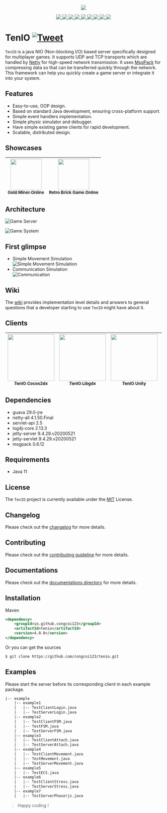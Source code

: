 <p align="center">
    <a href="#">
        <img src="assets/tenio-github-logo.png">
    </a>
</p>
<p align="center">
    <a href="https://mvnrepository.com/artifact/io.github.congcoi123/tenio">
        <img src="https://img.shields.io/maven-central/v/io.github.congcoi123/tenio.svg">
    </a>
    <a href="https://javadoc.io/doc/io.github.congcoi123/tenio">
        <img src="https://javadoc.io/badge2/io.github.congcoi123/tenio/javadoc.svg">
    </a>
    <a href="LICENSE">
        <img src="https://img.shields.io/badge/license-MIT-blue.svg">
    </a>
    <a href="https://travis-ci.org/github/congcoi123/tenio">
        <img src="https://travis-ci.org/congcoi123/tenio.svg?branch=master">
    </a>
    <a href="https://coveralls.io/github/congcoi123/tenio">
        <img src="https://coveralls.io/repos/github/congcoi123/tenio/badge.svg?branch=master">
    </a>
    <a href="#">
        <img src="https://img.shields.io/github/last-commit/congcoi123/tenio">
    </a>
    <a href="https://github.com/congcoi123/tenio/issues">
        <img src="https://img.shields.io/github/issues/congcoi123/tenio">
    </a>
    <a href="CONTRIBUTING.md">
        <img src="https://img.shields.io/badge/PRs-welcome-brightgreen.svg">
    </a>
    <a href="https://gitter.im/ten-io/community?source=orgpage">
        <img src="https://badges.gitter.im/Join%20Chat.svg">
    </a>
</p>

# TenIO [![Tweet](https://img.shields.io/twitter/url/http/shields.io.svg?style=social)](https://twitter.com/intent/tweet?text=TenIO%20is%20a%20java%20NIO%20based%20server%20specifically%20designed%20for%20multiplayer%20games.%0D%0A&url=https://github.com/congcoi123/tenio%0D%0A&hashtags=tenio,java,gameserver,multiplayer,nio,netty,jetty,msgpack,cocos2dx,unity,libgdx,phaserjs%0D%0A&via=congcoi123)
`TenIO` is a java NIO (Non-blocking I/O) based server specifically designed for multiplayer games. It supports UDP and TCP transports which are handled by [Netty](https://netty.io/) for high-speed network transmission. It uses [MsgPack](https://msgpack.org/index.html) for compressing data so that can be transferred quickly through the network. This framework can help you quickly create a game server or integrate it into your system.

## Features
- Easy-to-use, OOP design.
- Based on standard Java development, ensuring cross-platform support.
- Simple event handlers implementation.
- Simple physic simulator and debugger.
- Have simple existing game clients for rapid development.
- Scalable, distributed design.

## Showcases
| [<img src="assets/gold-miner-online-logo.png" width="100px;"/><br /><sub><b>Gold Miner Online</b></sub>](https://www.youtube.com/watch?v=BBv5IQFHLjc)<br />        | [<img src="assets/retro-brick-online-logo.png" width="100px;"/><br /><sub><b>Retro Brick Game Online</b></sub>](https://www.youtube.com/watch?v=nojkJMAfG6Y)<br /> |
| :-----------------------------------------------------------------------------------------------------------------------------------------------------------------: | :-----------------------------------------------------------------------------------------------------------------------------------------------------------------------: |

## Architecture
![Game Server](documentations/datagram/game-server.jpg)

![Game System](documentations/datagram/game-system.jpg)

## First glimpse
- Simple Movement Simulation  
![Simple Movement Simulation](assets/movement-simulation-example-4.gif)
- Communication Simulation  
![Communication](assets/login-example-1.gif)

## Wiki
The [wiki](https://github.com/congcoi123/tenio/wiki) provides implementation level details and answers to general questions that a developer starting to use `TenIO` might have about it.

## Clients
| [<img src="assets/cocos2dx-logo.png" width="150px;"/><br /><sub><b>TenIO Cocos2dx</b></sub>](https://github.com/congcoi123/tenio-cocos2dx)<br />        | [<img src="assets/libgdx-logo.png" width="150px;"/><br /><sub><b>TenIO Libgdx</b></sub>](https://github.com/congcoi123/tenio-libgdx)<br /> | [<img src="assets/unity-logo.png" width="150px;"/><br /><sub><b>TenIO Unity</b></sub>](https://github.com/congcoi123/tenio-unity)<br />          | [<img src="assets/phaserjs-logo.png" width="150px;"/><br /><sub><b>TenIO Phaserjs</b></sub>](https://github.com/congcoi123/tenio-phaserjs)<br /> |
| :-----------------------------------------------------------------------------------------------------------------------------------------------------------------: | :-----------------------------------------------------------------------------------------------------------------------------------------------------------------------: | :-------------------------------------------------------------------------------------------------------------------------------------------------------------------: | :-------------------------------------------------------------------------------------------------------------------------------------------------------------: |

## Dependencies
- guava 29.0-jre
- netty-all 4.1.50.Final
- servlet-api 2.5
- log4j-core 2.13.3
- jetty-server 9.4.29.v20200521
- jetty-servlet 9.4.29.v20200521
- msgpack 0.6.12

## Requirements
- Java 11

## License
The `TenIO` project is currently available under the [MIT](LICENSE) License.

## Changelog
Please check out the [changelog](CHANGELOG.md) for more details.

## Contributing
Please check out the [contributing guideline](CONTRIBUTING.md) for more details.

## Documentations
Please check out the [documentations directory](documentations) for more details.

## Installation
Maven
```xml
<dependency>
    <groupId>io.github.congcoi123</groupId>
    <artifactId>tenio</artifactId>
    <version>4.0.0</version>
</dependency>
```
Or you can get the sources
```sh
$ git clone https://github.com/congcoi123/tenio.git
```

## Examples
Please start the server before its corresponding client in each example package.

```txt
|-- example
    |-- example1
    |   |-- TestClientLogin.java
    |   |-- TestServerLogin.java
    |-- example2
    |   |-- TestClientFSM.java
    |   |-- TestFSM.java
    |   |-- TestServerFSM.java
    |-- example3
    |   |-- TestClientAttach.java
    |   |-- TestServerAttach.java
    |-- example4
    |   |-- TestClientMovement.java
    |   |-- TestMovement.java
    |   |-- TestServerMovement.java
    |-- example5
    |   |-- TestECS.java
    |-- example6
    |   |-- TestClientStress.java
    |   |-- TestServerStress.java
    |-- example7
    |   |-- TestServerPhaserjs.java
```

> Happy coding !
